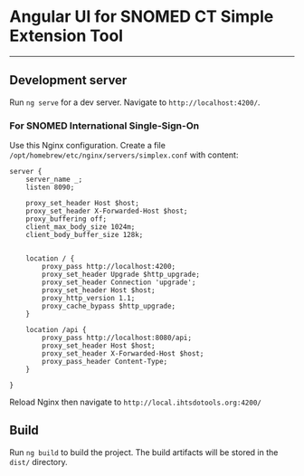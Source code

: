 # Angular UI for SNOMED CT Simple Extension Tool

---

## Development server

Run `ng serve` for a dev server. Navigate to `http://localhost:4200/`.

### For SNOMED International Single-Sign-On

Use this Nginx configuration. Create a file `/opt/homebrew/etc/nginx/servers/simplex.conf` with content:
```
server {
    server_name _;
    listen 8090;

    proxy_set_header Host $host;
    proxy_set_header X-Forwarded-Host $host;
    proxy_buffering off;
    client_max_body_size 1024m;
    client_body_buffer_size 128k;


    location / {
        proxy_pass http://localhost:4200;
        proxy_set_header Upgrade $http_upgrade;
        proxy_set_header Connection 'upgrade';
        proxy_set_header Host $host;
        proxy_http_version 1.1;
        proxy_cache_bypass $http_upgrade;
    }

    location /api {
        proxy_pass http://localhost:8080/api;
        proxy_set_header Host $host;
        proxy_set_header X-Forwarded-Host $host;
        proxy_pass_header Content-Type;
    }

}
```
Reload Nginx then navigate to `http://local.ihtsdotools.org:4200/`

## Build

Run `ng build` to build the project. The build artifacts will be stored in the `dist/` directory.
